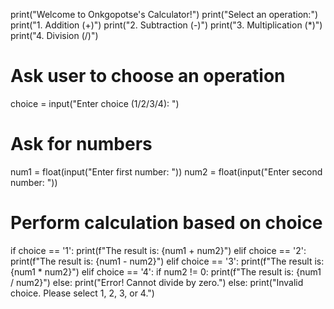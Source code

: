 print("Welcome to Onkgopotse's Calculator!")
print("Select an operation:")
print("1. Addition (+)")
print("2. Subtraction (-)")
print("3. Multiplication (*)")
print("4. Division (/)")

# Ask user to choose an operation
choice = input("Enter choice (1/2/3/4): ")

# Ask for numbers
num1 = float(input("Enter first number: "))
num2 = float(input("Enter second number: "))

# Perform calculation based on choice
if choice == '1':
    print(f"The result is: {num1 + num2}")
elif choice == '2':
    print(f"The result is: {num1 - num2}")
elif choice == '3':
    print(f"The result is: {num1 * num2}")
elif choice == '4':
    if num2 != 0:
        print(f"The result is: {num1 / num2}")
    else:
        print("Error! Cannot divide by zero.")
else:
    print("Invalid choice. Please select 1, 2, 3, or 4.")
